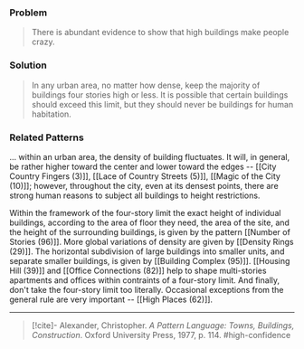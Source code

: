 ### Problem
>There is abundant evidence to show that high buildings make people crazy.

### Solution
>In any urban area, no matter how dense, keep the majority of buildings four stories high or less. It is possible that certain buildings should exceed this limit, but they should never be buildings for human habitation.

### Related Patterns
... within an urban area, the density of building fluctuates. It will, in general, be rather higher toward the center and lower toward the edges -- [[City Country Fingers (3)]], [[Lace of Country Streets (5)]], [[Magic of the City (10)]]; however, throughout the city, even at its densest points, there are strong human reasons to subject all buildings to height restrictions.

Within the framework of the four-story limit the exact height of individual buildings, according to the area of floor they need, the area of the site, and the height of the surrounding buildings, is given by the pattern [[Number of Stories (96)]]. More global variations of density are given by [[Density Rings (29)]]. The horizontal subdivision of large buildings into smaller units, and separate smaller buildings, is given by [[Building Complex (95)]]. [[Housing Hill (39)]] and [[Office Connections (82)]] help to shape multi-stories apartments and offices within contraints of a four-story limit. And finally, don't take the four-story limit too literally. Occasional exceptions from the general rule are very important -- [[High Places (62)]].

---

> [!cite]- Alexander, Christopher. _A Pattern Language: Towns, Buildings, Construction_. Oxford University Press, 1977, p. 114.
> #high-confidence 